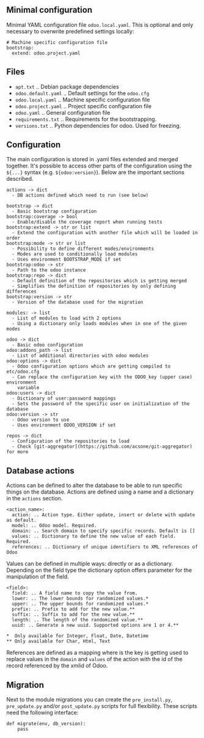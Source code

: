 ## Minimal configuration

Minimal YAML configuration file `odoo.local.yaml`. This is optional and only necessary
to overwrite predefined settings locally:

```
# Machine specific configuration file
bootstrap:
  extend: odoo.project.yaml
```

## Files

- `apt.txt` .. Debian package dependencies
- `odoo.default.yaml` .. Default settings for the `odoo.cfg`
- `odoo.local.yaml` .. Machine specific configuration file
- `odoo.project.yaml` .. Project specific configuration file
- `odoo.yaml` .. General configuration file
- `requirements.txt` .. Requirements for the bootstrapping.
- `versions.txt` .. Python dependencies for odoo. Used for freezing.

## Configuration

The main configuration is stored in .yaml files extended and merged together. It's
possible to access other parts of the configuration using the `${...}` syntax (e.g.
`${odoo:version}`). Below are the important sections described.

```
actions -> dict
  - DB actions defined which need to run (see below)

bootstrap -> dict
  - Basic bootstrap configuration
bootstrap:coverage -> bool
  - Enable/disable the coverage report when running tests
bootstrap:extend -> str or list
  - Extend the configuration with another file which will be loaded in order
bootstrap:mode -> str or list
  - Possibility to define different modes/environments
  - Modes are used to conditionally load modules
  - Uses environment BOOTSTRAP_MODE if set
bootstrap:odoo -> str
  - Path to the odoo instance
bootstrap:repo -> dict
  - Default definition of the repositories which is getting merged
  - Simplifies the definition of repositories by only defining differences
bootstrap:version -> str
  - Version of the database used for the migration

modules: -> list
  - List of modules to load with 2 options
  - Using a dictionary only loads modules when in one of the given modes

odoo -> dict
  - Basic odoo configuration
odoo:addons_path -> list
  - List of additional directories with odoo modules
odoo:options -> dict
  - Odoo configuration options which are getting compiled to etc/odoo.cfg
  - Can replace the configuration key with the ODOO_key (upper case) environment
    variable
odoo:users -> dict
  - Dictionary of user:password mappings
  - Sets the password of the specific user on initialization of the database
odoo:version -> str
  - Odoo version to use
  - Uses environment ODOO_VERSION if set

repos -> dict
  - Configuration of the repositories to load
  - Check [git-aggregator](https://github.com/acsone/git-aggregator) for more
```

## Database actions

Actions can be defined to alter the database to be able to run specific things on the
database. Actions are defined using a name and a dictionary in the `actions` section.

```
<action_name>:
  action: .. Action type. Either update, insert or delete with update as default.
  model: .. Odoo model. Required.
  domain: .. Search domain to specify specific records. Default is []
  values: .. Dictionary to define the new value of each field. Required.
  references: .. Dictionary of unique identifiers to XML references of Odoo
```

Values can be defined in multiple ways: directly or as a dictionary. Depending on the
field type the dictionary option offers parameter for the manipulation of the field.

```
<field>:
  field: .. A field name to copy the value from.
  lower: .. The lower bounds for randomized values.*
  upper: .. The upper bounds for randomized values.*
  prefix: .. Prefix to add for the new value.**
  suffix: .. Suffix to add for the new value.**
  length: .. The length of the randomized value.**
  uuid: .. Generate a new uuid. Supported options are 1 or 4.**

*  Only available for Integer, Float, Date, Datetime
** Only available for Char, Html, Text
```

References are defined as a mapping where is the key is getting used to replace values
in the `domain` and `values` of the action with the id of the record referenced by the
xmlid of Odoo.

## Migration

Next to the module migrations you can create the `pre_install.py`, `pre_update.py`
and/or `post_update.py` scripts for full flexibility. These scripts need the following
interface:

```
def migrate(env, db_version):
    pass
```
